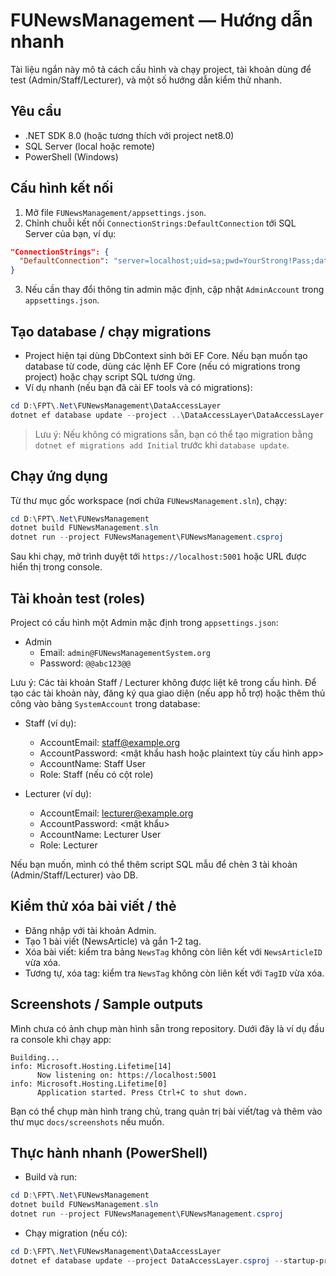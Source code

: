 # FUNewsManagement — Hướng dẫn nhanh

Tài liệu ngắn này mô tả cách cấu hình và chạy project, tài khoản dùng để test (Admin/Staff/Lecturer), và một số hướng dẫn kiểm thử nhanh.

## Yêu cầu
- .NET SDK 8.0 (hoặc tương thích với project net8.0)
- SQL Server (local hoặc remote)
- PowerShell (Windows)

## Cấu hình kết nối
1. Mở file `FUNewsManagement/appsettings.json`.
2. Chỉnh chuỗi kết nối `ConnectionStrings:DefaultConnection` tới SQL Server của bạn, ví dụ:

```json
"ConnectionStrings": {
  "DefaultConnection": "server=localhost;uid=sa;pwd=YourStrong!Pass;database=FUNewsManagement;TrustServerCertificate=true"
}
```

3. Nếu cần thay đổi thông tin admin mặc định, cập nhật `AdminAccount` trong `appsettings.json`.

## Tạo database / chạy migrations
- Project hiện tại dùng DbContext sinh bởi EF Core. Nếu bạn muốn tạo database từ code, dùng các lệnh EF Core (nếu có migrations trong project) hoặc chạy script SQL tương ứng.
- Ví dụ nhanh (nếu bạn đã cài EF tools và có migrations):

```powershell
cd D:\FPT\.Net\FUNewsManagement\DataAccessLayer
dotnet ef database update --project ..\DataAccessLayer\DataAccessLayer.csproj --startup-project ..\FUNewsManagement\FUNewsManagement.csproj
```

> Lưu ý: Nếu không có migrations sẵn, bạn có thể tạo migration bằng `dotnet ef migrations add Initial` trước khi `database update`.

## Chạy ứng dụng
Từ thư mục gốc workspace (nơi chứa `FUNewsManagement.sln`), chạy:

```powershell
cd D:\FPT\.Net\FUNewsManagement
dotnet build FUNewsManagement.sln
dotnet run --project FUNewsManagement\FUNewsManagement.csproj
```

Sau khi chạy, mở trình duyệt tới `https://localhost:5001` hoặc URL được hiển thị trong console.

## Tài khoản test (roles)
Project có cấu hình một Admin mặc định trong `appsettings.json`:

- Admin
  - Email: `admin@FUNewsManagementSystem.org`
  - Password: `@@abc123@@`

Lưu ý: Các tài khoản Staff / Lecturer không được liệt kê trong cấu hình. Để tạo các tài khoản này, đăng ký qua giao diện (nếu app hỗ trợ) hoặc thêm thủ công vào bảng `SystemAccount` trong database:

- Staff (ví dụ):
  - AccountEmail: staff@example.org
  - AccountPassword: <mật khẩu hash hoặc plaintext tùy cấu hình app>
  - AccountName: Staff User
  - Role: Staff (nếu có cột role)

- Lecturer (ví dụ):
  - AccountEmail: lecturer@example.org
  - AccountPassword: <mật khẩu>
  - AccountName: Lecturer User
  - Role: Lecturer

Nếu bạn muốn, mình có thể thêm script SQL mẫu để chèn 3 tài khoản (Admin/Staff/Lecturer) vào DB.

## Kiểm thử xóa bài viết / thẻ
- Đăng nhập với tài khoản Admin.
- Tạo 1 bài viết (NewsArticle) và gắn 1-2 tag.
- Xóa bài viết: kiểm tra bảng `NewsTag` không còn liên kết với `NewsArticleID` vừa xóa.
- Tương tự, xóa tag: kiểm tra `NewsTag` không còn liên kết với `TagID` vừa xóa.

## Screenshots / Sample outputs
Mình chưa có ảnh chụp màn hình sẵn trong repository. Dưới đây là ví dụ đầu ra console khi chạy app:

```
Building...
info: Microsoft.Hosting.Lifetime[14]
      Now listening on: https://localhost:5001
info: Microsoft.Hosting.Lifetime[0]
      Application started. Press Ctrl+C to shut down.
```

Bạn có thể chụp màn hình trang chủ, trang quản trị bài viết/tag và thêm vào thư mục `docs/screenshots` nếu muốn.

## Thực hành nhanh (PowerShell)
- Build và run:

```powershell
cd D:\FPT\.Net\FUNewsManagement
dotnet build FUNewsManagement.sln
dotnet run --project FUNewsManagement\FUNewsManagement.csproj
```

- Chạy migration (nếu có):

```powershell
cd D:\FPT\.Net\FUNewsManagement\DataAccessLayer
dotnet ef database update --project DataAccessLayer.csproj --startup-project ..\FUNewsManagement\FUNewsManagement.csproj
```